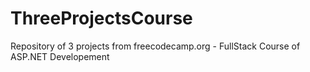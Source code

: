 # ThreeProjectsCourse
Repository of 3 projects from freecodecamp.org - FullStack Course of ASP.NET Developement
